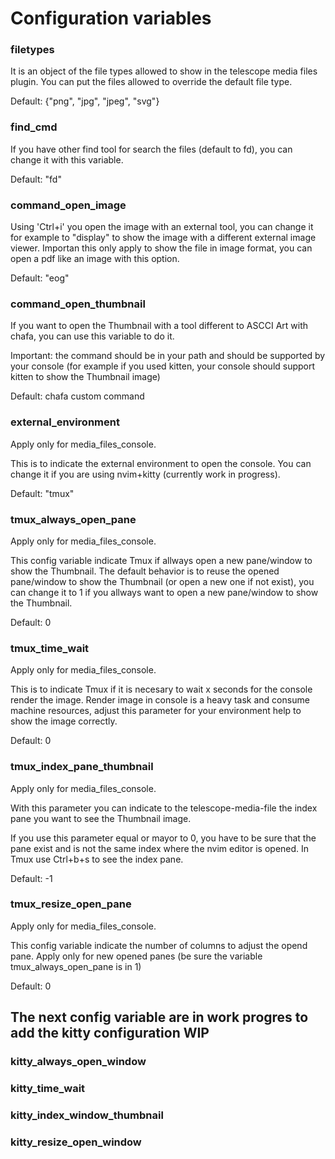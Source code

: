 # Configuration variables

### filetypes
It is an object of the file types allowed to show in the telescope media files plugin. You can put the files allowed to override the default file type. 

Default: {"png", "jpg", "jpeg", "svg"} 

### find_cmd
If you have other find tool for search the files (default to fd), you can change it with this variable.

Default: "fd" 

### command_open_image
Using 'Ctrl+i' you open the image with an external tool, you can change it for example to "display" to show the image with a different external image viewer. Importan this only apply to show the file in image format, you can open a pdf like an image with this option. 

Default: "eog"

### command_open_thumbnail 
If you want to open the Thumbnail with a tool different to ASCCI Art with chafa, you can use this variable to do it.

Important: the command should be in your path and should be supported by your console (for example if you used kitten, your console should support kitten to show the Thumbnail image)

Default: chafa custom command

### external_environment
Apply only for media_files_console.

This is to indicate the external environment to open the console. You can change it if you are using nvim+kitty (currently work in progress).

Default: "tmux"

### tmux_always_open_pane
Apply only for media_files_console.

This config variable indicate Tmux if allways open a new pane/window to show the Thumbnail. The default behavior is to reuse the opened pane/window to show the Thumbnail (or open a new one if not exist), you can change it to 1 if you allways want to open a new pane/window to show the Thumbnail.

Default: 0

### tmux_time_wait
Apply only for media_files_console.

This is to indicate Tmux if it is necesary to wait x seconds for the console render the image. Render image in console is a heavy task and consume machine resources, adjust this parameter for your environment help to show the image correctly.

Default: 0

### tmux_index_pane_thumbnail
Apply only for media_files_console.

With this parameter you can indicate to the telescope-media-file the index pane you want to see the Thumbnail image.

If you use this parameter equal or mayor to 0, you have to be sure that the pane exist and is not the same index where the nvim editor is opened. In Tmux use Ctrl+b+s to see the index pane.

Default: -1

### tmux_resize_open_pane
Apply only for media_files_console.

This config variable indicate the number of columns to adjust the opend pane. Apply only for new opened panes (be sure the variable tmux_always_open_pane is in 1)

Default: 0

## The next config variable are in work progres to add the kitty configuration WIP
### kitty_always_open_window
### kitty_time_wait
### kitty_index_window_thumbnail
### kitty_resize_open_window

